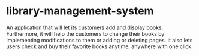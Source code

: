 # library-management-system
An application that will let its customers add and display books. Furthermore, it will help the customers to change their books by implementing 
modifications to them or adding or deleting pages.
It also lets users check and buy their favorite books anytime, anywhere with one click. 
